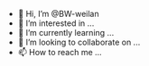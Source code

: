 - 👋 Hi, I’m @BW-weilan
- 👀 I’m interested in ...
- 🌱 I’m currently learning ...
- 💞️ I’m looking to collaborate on ...
- 📫 How to reach me ...

<!---
BW-weilan/BW-weilan is a ✨ special ✨ repository because its `README.md` (this file) appears on your GitHub profile.
You can click the Preview link to take a look at your changes.
--->
